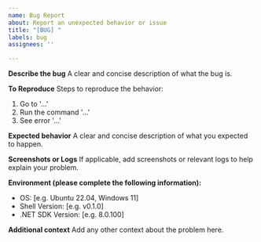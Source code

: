```yaml
---
name: Bug Report
about: Report an unexpected behavior or issue
title: "[BUG] "
labels: bug
assignees: ''

---
```


**Describe the bug**
A clear and concise description of what the bug is.

**To Reproduce**
Steps to reproduce the behavior:
1. Go to '...'
2. Run the command '...'
3. See error '...'

**Expected behavior**
A clear and concise description of what you expected to happen.

**Screenshots or Logs**
If applicable, add screenshots or relevant logs to help explain your problem.

**Environment (please complete the following information):**
- OS: [e.g. Ubuntu 22.04, Windows 11]
- Shell Version: [e.g. v0.1.0]
- .NET SDK Version: [e.g. 8.0.100]

**Additional context**
Add any other context about the problem here.
